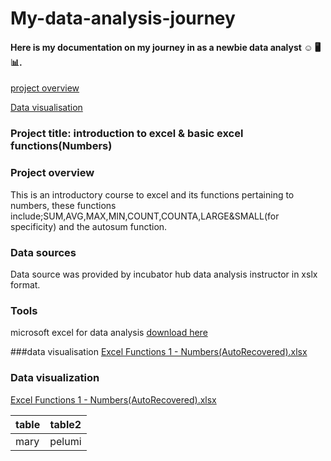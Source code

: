 # My-data-analysis-journey

#### Here is my documentation on my journey in as a newbie data analyst ☺ 🖥 📊.

[project overview](#Project-overview)

[Data visualisation](#Datavisualisation)




### Project title: introduction to excel & basic excel functions(Numbers)

### Project overview
This is an introductory course to excel and its functions pertaining to numbers,
these functions include;SUM,AVG,MAX,MIN,COUNT,COUNTA,LARGE&SMALL(for specificity) and the autosum function.

### Data sources

Data source was provided by incubator hub data analysis instructor in xslx format.

### Tools 
microsoft excel for data analysis [download here](https://www.microsoft.com)


###data visualisation
[Excel Functions 1 - Numbers(AutoRecovered).xlsx](https://github.com/user-attachments/files/17399178/Excel.Functions.1.-.Numbers.AutoRecovered.xlsx)



### Data visualization

[Excel Functions 1 - Numbers(AutoRecovered).xlsx](https://github.com/user-attachments/files/17398537/Excel.Functions.1.-.Numbers.AutoRecovered.xlsx)

|table|table2|
|-----|------|
|mary |pelumi|

